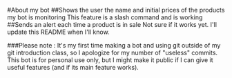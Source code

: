 #About my bot
##Shows the user the name and initial prices of the products my bot is monitoring
This feature is a slash command and is working
##Sends an alert each time a product is in sale
Not sure if it works yet. I'll update this README when I'll know.

###Please note :
It's my first time making a bot and using git outside of my git introduction class, so I apologize for my number of "useless" commits.
This bot is for personal use only, but I might make it public if I can give it useful features (and if its main feature works).

